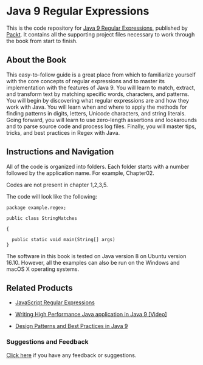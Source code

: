 # Java 9 Regular Expressions
This is the code repository for [Java 9 Regular Expressions](https://www.packtpub.com/application-development/java-9-regular-expressions?utm_source=github&utm_medium=repository&utm_campaign=9781787288706), published by [Packt](https://www.packtpub.com/?utm_source=github). It contains all the supporting project files necessary to work through the book from start to finish.
## About the Book
This easy-to-follow guide is a great place from which to familiarize yourself with the core concepts of regular expressions and to master its implementation with the features of Java 9. You will learn to match, extract, and transform text by matching specific words, characters, and patterns. You will begin by discovering what regular expressions are and how they work with Java. You will learn when and where to apply the methods for finding patterns in digits, letters, Unicode characters, and string literals. Going forward, you will learn to use zero-length assertions and lookarounds and to parse source code and process log files. Finally, you will master tips, tricks, and best practices in Regex with Java.

## Instructions and Navigation
All of the code is organized into folders. Each folder starts with a number followed by the application name. For example, Chapter02.

Codes are not present in chapter 1,2,3,5.

The code will look like the following:
```
package example.regex;

public class StringMatches 

{
 
  public static void main(String[] args)
}

```

The software in this book is tested on Java version 8 on Ubuntu version 16.10. However, all the examples can also be run on the Windows and macOS X operating systems.

## Related Products
* [JavaScript Regular Expressions](https://www.packtpub.com/web-development/javascript-regular-expressions?utm_source=github&utm_medium=repository&utm_campaign=9781783282258)

* [Writing High Performance Java application in Java 9 [Video]](https://www.packtpub.com/application-development/writing-high-performance-java-application-java-9-video?utm_source=github&utm_medium=repository&utm_campaign=9781788474993)

* [Design Patterns and Best Practices in Java 9](https://www.packtpub.com/application-development/design-patterns-and-best-practices-java-9?utm_source=github&utm_medium=repository&utm_campaign=9781786463593)

### Suggestions and Feedback
[Click here](https://docs.google.com/forms/d/e/1FAIpQLSe5qwunkGf6PUvzPirPDtuy1Du5Rlzew23UBp2S-P3wB-GcwQ/viewform) if you have any feedback or suggestions.
